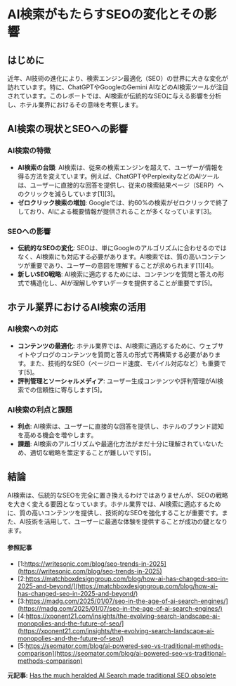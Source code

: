 # AI検索がもたらすSEOの変化とその影響

## はじめに

近年、AI技術の進化により、検索エンジン最適化（SEO）の世界に大きな変化が訪れています。特に、ChatGPTやGoogleのGemini AIなどのAI検索ツールが注目されています。このレポートでは、AI検索が伝統的なSEOに与える影響を分析し、ホテル業界におけるその意味を考察します。

## AI検索の現状とSEOへの影響

### AI検索の特徴

- **AI検索の台頭**: AI検索は、従来の検索エンジンを超えて、ユーザーが情報を得る方法を変えています。例えば、ChatGPTやPerplexityなどのAIツールは、ユーザーに直接的な回答を提供し、従来の検索結果ページ（SERP）へのクリックを減らしています[1][3]。
- **ゼロクリック検索の増加**: Googleでは、約60%の検索がゼロクリックで終了しており、AIによる概要情報が提供されることが多くなっています[3]。

### SEOへの影響

- **伝統的なSEOの変化**: SEOは、単にGoogleのアルゴリズムに合わせるのではなく、AI検索にも対応する必要があります。AI検索では、質の高いコンテンツが重要であり、ユーザーの意図を理解することが求められます[1][4]。
- **新しいSEO戦略**: AI検索に適応するためには、コンテンツを質問と答えの形式で構造化し、AIが理解しやすいデータを提供することが重要です[5]。

## ホテル業界におけるAI検索の活用

### AI検索への対応

- **コンテンツの最適化**: ホテル業界では、AI検索に適応するために、ウェブサイトやブログのコンテンツを質問と答えの形式で再構築する必要があります。また、技術的なSEO（ページロード速度、モバイル対応など）も重要です[5]。
- **評判管理とソーシャルメディア**: ユーザー生成コンテンツや評判管理がAI検索での信頼性に寄与します[5]。

### AI検索の利点と課題

- **利点**: AI検索は、ユーザーに直接的な回答を提供し、ホテルのブランド認知を高める機会を増やします。
- **課題**: AI検索のアルゴリズムや最適化方法がまだ十分に理解されていないため、適切な戦略を策定することが難しいです[5]。

## 結論

AI検索は、伝統的なSEOを完全に置き換えるわけではありませんが、SEOの戦略を大きく変える要因となっています。ホテル業界では、AI検索に適応するために、質の高いコンテンツを提供し、技術的なSEOを強化することが重要です。また、AI技術を活用して、ユーザーに最適な体験を提供することが成功の鍵となります。

#### 参照記事
- [1:https://writesonic.com/blog/seo-trends-in-2025](https://writesonic.com/blog/seo-trends-in-2025)
- [2:https://matchboxdesigngroup.com/blog/how-ai-has-changed-seo-in-2025-and-beyond/](https://matchboxdesigngroup.com/blog/how-ai-has-changed-seo-in-2025-and-beyond/)
- [3:https://madg.com/2025/01/07/seo-in-the-age-of-ai-search-engines/](https://madg.com/2025/01/07/seo-in-the-age-of-ai-search-engines/)
- [4:https://xponent21.com/insights/the-evolving-search-landscape-ai-monopolies-and-the-future-of-seo/](https://xponent21.com/insights/the-evolving-search-landscape-ai-monopolies-and-the-future-of-seo/)
- [5:https://seomator.com/blog/ai-powered-seo-vs-traditional-methods-comparison](https://seomator.com/blog/ai-powered-seo-vs-traditional-methods-comparison)


**元記事:** [Has the much heralded AI Search made traditional SEO obsolete](https://www.hospitalitynet.org/viewpoint/125000241.html)